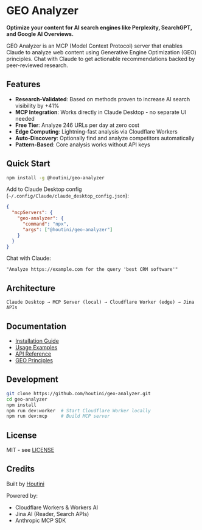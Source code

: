# GEO Analyzer

**Optimize your content for AI search engines like Perplexity, SearchGPT, and Google AI Overviews.**

GEO Analyzer is an MCP (Model Context Protocol) server that enables Claude to analyze web content using Generative Engine Optimization (GEO) principles. Chat with Claude to get actionable recommendations backed by peer-reviewed research.

## Features

- **Research-Validated**: Based on methods proven to increase AI search visibility by +41%
- **MCP Integration**: Works directly in Claude Desktop - no separate UI needed
- **Free Tier**: Analyze 246 URLs per day at zero cost
- **Edge Computing**: Lightning-fast analysis via Cloudflare Workers
- **Auto-Discovery**: Optionally find and analyze competitors automatically
- **Pattern-Based**: Core analysis works without API keys

## Quick Start

```bash
npm install -g @houtini/geo-analyzer
```

Add to Claude Desktop config (`~/.config/Claude/claude_desktop_config.json`):

```json
{
  "mcpServers": {
    "geo-analyzer": {
      "command": "npx",
      "args": ["@houtini/geo-analyzer"]
    }
  }
}
```

Chat with Claude:
```
"Analyze https://example.com for the query 'best CRM software'"
```

## Architecture

```
Claude Desktop → MCP Server (local) → Cloudflare Worker (edge) → Jina APIs
```

## Documentation

- [Installation Guide](docs/installation.md)
- [Usage Examples](docs/usage.md)
- [API Reference](docs/api.md)
- [GEO Principles](docs/geo-principles.md)

## Development

```bash
git clone https://github.com/houtini/geo-analyzer.git
cd geo-analyzer
npm install
npm run dev:worker  # Start Cloudflare Worker locally
npm run dev:mcp     # Build MCP server
```

## License

MIT - see [LICENSE](LICENSE)

## Credits

Built by [Houtini](https://houtini.ai)

Powered by:
- Cloudflare Workers & Workers AI
- Jina AI (Reader, Search APIs)
- Anthropic MCP SDK

